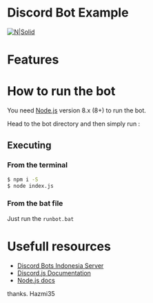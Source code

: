 # Discord Bot Example

[![N|Solid](https://nodei.co/npm/discord.js.png?downloads=true&stars=true)](https://www.npmjs.org/package/discord.js)

# Features

# How to run the bot

You need [Node.js](https://nodejs.org/) version 8.x (8+) to run the bot.

Head to the bot directory and then simply run :

## Executing

### From the terminal
```sh
$ npm i -S
$ node index.js
```

### From the bat file

Just run the `runbot.bat`

# Usefull resources
- [Discord Bots Indonesia Server](https://discord.gg/vgejeZB)
- [Discord.js Documentation](https://discord.js.org/#/docs)
- [Node.js docs](https://nodejs.org/en/docs/)

thanks. 
Hazmi35
